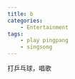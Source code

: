 ```yaml
---
title: b
categories:
    - Entertainment                           
tags:
    - play pingpang
    - singsong     
---
```


打乒乓球，唱歌